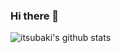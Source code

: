### Hi there 👋

<!--
**itsubaki/itsubaki** is a ✨ _special_ ✨ repository because its `README.md` (this file) appears on your GitHub profile.

Here are some ideas to get you started:

- 🔭 I’m currently working on ...
- 🌱 I’m currently learning ...
- 👯 I’m looking to collaborate on ...
- 🤔 I’m looking for help with ...
- 💬 Ask me about ...
- 📫 How to reach me: ...
- 😄 Pronouns: ...
- ⚡ Fun fact: ...
-->

![itsubaki's github stats](https://github-readme-stats.vercel.app/api?username=itsubaki&count_private=true&show_icons=true&include_all_commits=true&theme=react)
<!--
![top langs](https://github-readme-stats.vercel.app/api/top-langs/?username=itsubaki&theme=react)
-->
